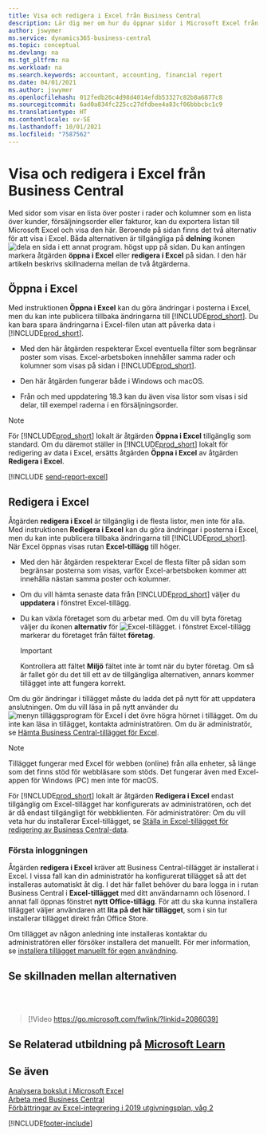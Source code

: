 ```yaml
---
title: Visa och redigera i Excel från Business Central
description: Lär dig mer om hur du öppnar sidor i Microsoft Excel från Business Central för bättre dataanalyser.
author: jswymer
ms.service: dynamics365-business-central
ms.topic: conceptual
ms.devlang: na
ms.tgt_pltfrm: na
ms.workload: na
ms.search.keywords: accountant, accounting, financial report
ms.date: 04/01/2021
ms.author: jswymer
ms.openlocfilehash: 012fedb26c4d98d4014efdb53327c82b8a6877c8
ms.sourcegitcommit: 6ad0a834fc225cc27dfdbee4a83cf06bbbcbc1c9
ms.translationtype: HT
ms.contentlocale: sv-SE
ms.lasthandoff: 10/01/2021
ms.locfileid: "7587562"
---
```

# <a name="viewing-and-editing-in-excel-from-business-central"></a>Visa och redigera i Excel från Business Central

Med sidor som visar en lista över poster i rader och kolumner som en lista över kunder, försäljningsorder eller fakturor, kan du exportera listan till Microsoft Excel och visa den här. Beroende på sidan finns det två alternativ för att visa i Excel. Båda alternativen är tillgängliga på **delning** ikonen ![dela en sida i ett annat program.](media/share-icon.png) högst upp på sidan. Du kan antingen markera åtgärden **öppna i Excel** eller **redigera i Excel** på sidan. I den här artikeln beskrivs skillnaderna mellan de två åtgärderna.

## <a name="open-in-excel"></a>Öppna i Excel

Med instruktionen **Öppna i Excel** kan du göra ändringar i posterna i Excel, men du kan inte publicera tillbaka ändringarna till [!INCLUDE[prod_short](includes/prod_short.md)]. Du kan bara spara ändringarna i Excel-filen utan att påverka data i [!INCLUDE[prod_short](includes/prod_short.md)].

- Med den här åtgärden respekterar Excel eventuella filter som begränsar poster som visas. Excel-arbetsboken innehåller samma rader och kolumner som visas på sidan i [!INCLUDE[prod_short](includes/prod_short.md)].

- Den här åtgärden fungerar både i Windows och macOS.

- Från och med uppdatering 18.3 kan du även visa listor som visas i sid delar, till exempel raderna i en försäljningsorder. 

> [!NOTE]
> För [!INCLUDE[prod_short](includes/prod_short.md)] lokalt är åtgärden **Öppna i Excel** tillgänglig som standard. Om du däremot ställer in [!INCLUDE[prod_short](includes/prod_short.md)] lokalt för redigering av data i Excel, ersätts åtgärden **Öppna i Excel** av åtgärden **Redigera i Excel**.

[!INCLUDE [send-report-excel](includes/send-report-excel.md)]  

## <a name="edit-in-excel"></a>Redigera i Excel

Åtgärden **redigera i Excel** är tillgänglig i de flesta listor, men inte för alla. Med instruktionen **Redigera i Excel** kan du göra ändringar i posterna i Excel, men du kan inte publicera tillbaka ändringarna till [!INCLUDE[prod_short](includes/prod_short.md)]. När Excel öppnas visas rutan **Excel-tillägg** till höger.

- Med den här åtgärden respekterar Excel de flesta filter på sidan som begränsar posterna som visas, varför Excel-arbetsboken kommer att innehålla nästan samma poster och kolumner.

- Om du vill hämta senaste data från [!INCLUDE[prod_short](includes/prod_short.md)] väljer du **uppdatera** i fönstret Excel-tillägg.

- Du kan växla företaget som du arbetar med. Om du vill byta företag väljer du ikonen **alternativ** för ![Excel-tillägget.](media/cogwheel.png "Alternativ för Excel-tillägg") i fönstret Excel-tillägg markerar du företaget från fältet **företag**.  

    > [!IMPORTANT]
    > Kontrollera att fältet **Miljö** fältet inte är tomt när du byter företag. Om så är fallet gör du det till ett av de tillgängliga alternativen, annars kommer tillägget inte att fungera korrekt.  

Om du gör ändringar i tillägget måste du ladda det på nytt för att uppdatera anslutningen. Om du vill läsa in på nytt använder du ![menyn tilläggsprogram för Excel](media/excel-addin-menu.png "Meny Excel tillägg") i det övre högra hörnet i tillägget. Om du inte kan läsa in tillägget, kontakta administratören. Om du är administratör, se [Hämta Business Central-tillägget för Excel](admin-deploy-excel-addin.md).

> [!NOTE]
> Tillägget fungerar med Excel för webben (online) från alla enheter, så länge som det finns stöd för webbläsare som stöds. Det fungerar även med Excel-appen för Windows (PC) men inte för macOS.
>
> För [!INCLUDE[prod_short](includes/prod_short.md)] lokalt är åtgärden **Redigera i Excel** endast tillgänglig om Excel-tillägget har konfigurerats av administratören, och det är då endast tillgängligt för webbklienten. För administratörer: Om du vill veta hur du installerar Excel-tillägget, se [Ställa in Excel-tillägget för redigering av Business Central-data](/dynamics365/business-central/dev-itpro/administration/configuring-excel-addin).


<!-- Note for later: here we're immediately jumping to pretty advanced topics like changing company or reloading the addin. Fine to keep them for now. In the future, we will first need to explain in more detail the actual functionality of the addin, primarily these sub-sections:

Refreshing record data in Excel
Editing and publishing back to Business Central
Creating new records from Excel
Crafting your own editable Excel.
Point (4) is where it gets interesting for changing/specifying company, environment and other connection settings-->

### <a name="first-time-sign-in"></a>Första inloggningen

Åtgärden **redigera i Excel** kräver att Business Central-tillägget är installerat i Excel. I vissa fall kan din administratör ha konfigurerat tillägget så att det installeras automatiskt åt dig. I det här fallet behöver du bara logga in i rutan Business Central i **Excel-tillägget** med ditt användarnamn och lösenord. I annat fall öppnas fönstret **nytt Office-tillägg**. För att du ska kunna installera tillägget väljer användaren att **lita på det här tillägget**, som i sin tur installerar tillägget direkt från Office Store.

Om tillägget av någon anledning inte installeras kontaktar du administratören eller försöker installera det manuellt. För mer information, se [installera tillägget manuellt för egen användning](admin-deploy-excel-addin.md#install).

## <a name="see-the-differences-between-the-options"></a>Se skillnaden mellan alternativen
<br><br>  

> [!Video https://go.microsoft.com/fwlink/?linkid=2086039]

## <a name="see-related-training-at-microsoft-learn"></a>Se Relaterad utbildning på [Microsoft Learn](/learn/modules/configure-powerbi-excel-dynamics-365-business-central/index)

## <a name="see-also"></a>Se även

[Analysera bokslut i Microsoft Excel](finance-analyze-excel.md)  
[Arbeta med Business Central](ui-work-product.md)  
[Förbättringar av Excel-integrering i 2019 utgivningsplan, våg 2](/dynamics365-release-plan/2019wave2/dynamics365-business-central/enhancements-excel-integration)  


[!INCLUDE[footer-include](includes/footer-banner.md)]